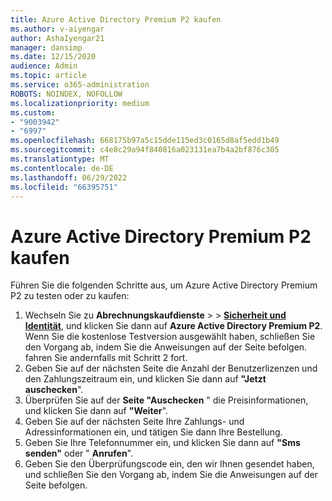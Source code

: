 ```yaml
---
title: Azure Active Directory Premium P2 kaufen
ms.author: v-aiyengar
author: AshaIyengar21
manager: dansimp
ms.date: 12/15/2020
audience: Admin
ms.topic: article
ms.service: o365-administration
ROBOTS: NOINDEX, NOFOLLOW
ms.localizationpriority: medium
ms.custom:
- "9003942"
- "6997"
ms.openlocfilehash: 668175b97a5c15dde115ed3c0165d8af5edd1b49
ms.sourcegitcommit: c4e8c29a94f840816a023131ea7b4a2bf876c305
ms.translationtype: MT
ms.contentlocale: de-DE
ms.lasthandoff: 06/29/2022
ms.locfileid: "66395751"
---
```

# <a name="buy-azure-active-directory-premium-p2"></a>Azure Active Directory Premium P2 kaufen

Führen Sie die folgenden Schritte aus, um Azure Active Directory Premium P2 zu testen oder zu kaufen:

1. Wechseln Sie zu **Abrechnungskaufdienste** >  >  [**Sicherheit und Identität**](https://go.microsoft.com/fwlink/?linkid=2131946), und klicken Sie dann auf **Azure Active Directory Premium P2**.
Wenn Sie die kostenlose Testversion ausgewählt haben, schließen Sie den Vorgang ab, indem Sie die Anweisungen auf der Seite befolgen. fahren Sie andernfalls mit Schritt 2 fort.
1. Geben Sie auf der nächsten Seite die Anzahl der Benutzerlizenzen und den Zahlungszeitraum ein, und klicken Sie dann auf **"Jetzt auschecken**".
1. Überprüfen Sie auf der **Seite "Auschecken** " die Preisinformationen, und klicken Sie dann auf **"Weiter**".
1. Geben Sie auf der nächsten Seite Ihre Zahlungs- und Adressinformationen ein, und tätigen Sie dann Ihre Bestellung.
1. Geben Sie Ihre Telefonnummer ein, und klicken Sie dann auf **"Sms senden"** oder " **Anrufen**".
1. Geben Sie den Überprüfungscode ein, den wir Ihnen gesendet haben, und schließen Sie den Vorgang ab, indem Sie die Anweisungen auf der Seite befolgen.
